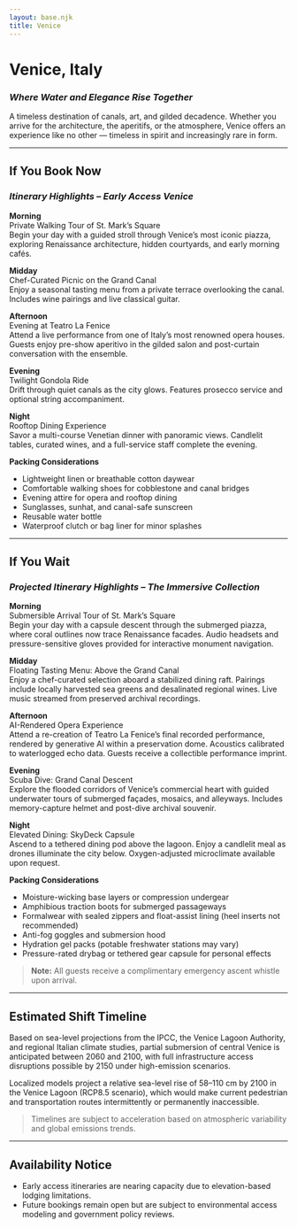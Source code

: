 ```yaml
---
layout: base.njk
title: Venice
---
```


# Venice, Italy  
### *Where Water and Elegance Rise Together*

A timeless destination of canals, art, and gilded decadence. Whether you arrive for the architecture, the aperitifs, or the atmosphere, Venice offers an experience like no other — timeless in spirit and increasingly rare in form.

---

## If You Book Now  
### *Itinerary Highlights – Early Access Venice*

**Morning**  
Private Walking Tour of St. Mark’s Square  
Begin your day with a guided stroll through Venice’s most iconic piazza, exploring Renaissance architecture, hidden courtyards, and early morning cafés.

**Midday**  
Chef-Curated Picnic on the Grand Canal  
Enjoy a seasonal tasting menu from a private terrace overlooking the canal. Includes wine pairings and live classical guitar.

**Afternoon**  
Evening at Teatro La Fenice  
Attend a live performance from one of Italy’s most renowned opera houses. Guests enjoy pre-show aperitivo in the gilded salon and post-curtain conversation with the ensemble.

**Evening**  
Twilight Gondola Ride  
Drift through quiet canals as the city glows. Features prosecco service and optional string accompaniment.

**Night**  
Rooftop Dining Experience  
Savor a multi-course Venetian dinner with panoramic views. Candlelit tables, curated wines, and a full-service staff complete the evening.

**Packing Considerations**  
- Lightweight linen or breathable cotton daywear  
- Comfortable walking shoes for cobblestone and canal bridges  
- Evening attire for opera and rooftop dining  
- Sunglasses, sunhat, and canal-safe sunscreen  
- Reusable water bottle  
- Waterproof clutch or bag liner for minor splashes

---

## If You Wait  
### *Projected Itinerary Highlights – The Immersive Collection*

**Morning**  
Submersible Arrival Tour of St. Mark’s Square  
Begin your day with a capsule descent through the submerged piazza, where coral outlines now trace Renaissance facades. Audio headsets and pressure-sensitive gloves provided for interactive monument navigation.

**Midday**  
Floating Tasting Menu: Above the Grand Canal  
Enjoy a chef-curated selection aboard a stabilized dining raft. Pairings include locally harvested sea greens and desalinated regional wines. Live music streamed from preserved archival recordings.

**Afternoon**  
AI-Rendered Opera Experience  
Attend a re-creation of Teatro La Fenice’s final recorded performance, rendered by generative AI within a preservation dome. Acoustics calibrated to waterlogged echo data. Guests receive a collectible performance imprint.

**Evening**  
Scuba Dive: Grand Canal Descent  
Explore the flooded corridors of Venice’s commercial heart with guided underwater tours of submerged façades, mosaics, and alleyways. Includes memory-capture helmet and post-dive archival souvenir.

**Night**  
Elevated Dining: SkyDeck Capsule  
Ascend to a tethered dining pod above the lagoon. Enjoy a candlelit meal as drones illuminate the city below. Oxygen-adjusted microclimate available upon request.

**Packing Considerations**  
- Moisture-wicking base layers or compression undergear  
- Amphibious traction boots for submerged passageways  
- Formalwear with sealed zippers and float-assist lining (heel inserts not recommended)  
- Anti-fog goggles and submersion hood  
- Hydration gel packs (potable freshwater stations may vary)  
- Pressure-rated drybag or tethered gear capsule for personal effects  

> **Note:** All guests receive a complimentary emergency ascent whistle upon arrival.

---

## Estimated Shift Timeline

Based on sea-level projections from the IPCC, the Venice Lagoon Authority, and regional Italian climate studies, partial submersion of central Venice is anticipated between 2060 and 2100, with full infrastructure access disruptions possible by 2150 under high-emission scenarios.

Localized models project a relative sea-level rise of 58–110 cm by 2100 in the Venice Lagoon (RCP8.5 scenario), which would make current pedestrian and transportation routes intermittently or permanently inaccessible.

> Timelines are subject to acceleration based on atmospheric variability and global emissions trends.

---

## Availability Notice

- Early access itineraries are nearing capacity due to elevation-based lodging limitations.  
- Future bookings remain open but are subject to environmental access modeling and government policy reviews.
